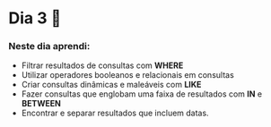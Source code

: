 # Dia 3 📆

### Neste dia aprendi:

* Filtrar resultados de consultas com **WHERE**
* Utilizar operadores booleanos e relacionais em consultas
* Criar consultas dinâmicas e maleáveis com **LIKE**
* Fazer consultas que englobam uma faixa de resultados com **IN** e **BETWEEN**
* Encontrar e separar resultados que incluem datas.
